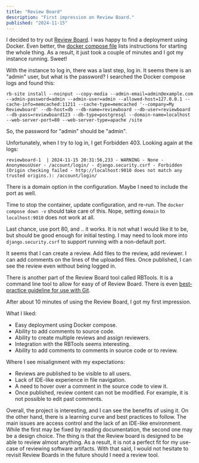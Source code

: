 ```yaml
---
title: "Review Board"
description: "First impression on Review Board."
published: "2024-11-15"
---
```

I decided to try out [Review Board](https://www.reviewboard.org/).
I was happy to find a deployment using Docker.
Even better, the [docker compose file](https://github.com/reviewboard/reviewboard/blob/release-7.0.2/contrib/docker/examples/docker-compose.postgres.yaml) lists instructions for starting the whole thing.
As a result, it just took a couple of minutes and I got my instance running.
Sweet!

With the instance to log in, there was a last step, log in.
It seems there is an "admin" user, but what is the password?
I searched the Docker compose logs and found this:

```rb-site install --noinput --copy-media --admin-email=admin@example.com --admin-password=admin --admin-user=admin --allowed-host=127.0.0.1 --cache-info=memcached:11211 --cache-type=memcached '--company=My Reviewboard' --db-host=db --db-name=reviewboard --db-user=reviewboard --db-pass=reviewboard123 --db-type=postgresql --domain-name=localhost --web-server-port=80 --web-server-type=apache /site```

So, the password for "admin" should be "admin".

Unfortunately, when I try to log in, I get Forbidden 403.
Looking again at the logs:

```reviewboard-1  | 2024-11-15 20:31:56,233 - WARNING - None - AnonymousUser - /account/login/ - django.security.csrf - Forbidden (Origin checking failed - http://localhost:9010 does not match any trusted origins.): /account/login/```

There is a domain option in the configuration.
Maybe I need to include the port as well.

Time to stop the container, update configuration, and re-run.
The `docker compose down -v` should take care of this.
Nope, setting `domain` to `localhost:9010` does not work at all.

Last chance, use port 80, and .. it works.
It is not what I would like it to be, but should be good enough for initial testing.
I may need to look more into `django.security.csrf` to support running with a non-default port.

It seems that I can create a review.
Add files to the review, add reviewer.
I can add comments on the lines of the uploaded files.
Once published, I can see the review even without being logged in.

There is another part of the Review Board tool called RBTools.
It is a command line tool to allow for easy of of Review Board.
There is even [best-practice guideline for use with Git](https://blog.beanbaginc.com/2015/01/26/an-effective-rbtools-workflow-for-git/).

After about 10 minutes of using the Review Board, I got my first impression.

What I liked:
- Easy deployment using Docker compose.
- Ability to add comments to source code.
- Ability to create multiple reviews and assign reviewers.
- Integration with the RBTools seems interesting.
- Ability to add comments to comments in source code or to review.

Where I see misalignment with my expectations:
- Reviews are published to be visible to all users.
- Lack of IDE-like experience in file navigation.
- A need to hover over a comment in the source code to view it.
- Once published, review content can not be modified. For example, it is not possible to edit past comments.

Overall, the project is interesting, and I can see the benefits of using it.
On the other hand, there is a learning curve and best practices to follow.
The main issues are access control and the lack of an IDE-like environment.
While the first may be fixed by reading documentation, the second one may be a design choice.
The thing is that the Review board is designed to be able to review almost anything.
As a result, it is not a perfect fit for my use-case of reviewing software artifacts.
With that said, I would not hesitate to revisit Review Boards in the future should I need a review tool.
